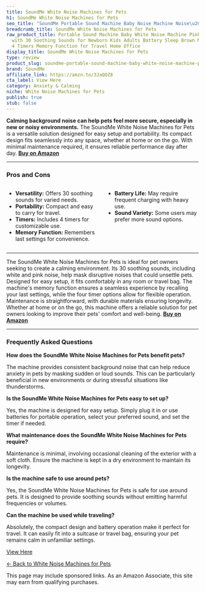 ```yaml
---
title: SoundMe White Noise Machines for Pets
h1: SoundMe White Noise Machines for Pets
seo_title: "SoundMe Portable Sound Machine Baby Noise Machine Noise\u2026"
breadcrumb_title: SoundMe White Noise Machines for Pets
raw_product_title: Portable Sound Machine Baby White Noise Machine Pink Noise Machine
  with 30 Soothing Sounds for Newborn Kids Adults Battery Sleep Brown Noise Masker
  4 Timers Memory Function for Travel Home Office
display_title: SoundMe White Noise Machines for Pets
type: review
product_slug: soundme-portable-sound-machine-baby-white-noise-machine-pink-noise-mach-038dab32
brand: SoundMe
affiliate_link: https://amzn.to/3JaQOZ8
cta_label: View Here
category: Anxiety & Calming
niche: White Noise Machines for Pets
publish: true
stub: false
---
```


<div id="intro" class="full-width">
  <p><strong>Calming background noise can help pets feel more secure, especially in new or noisy environments.</strong> The SoundMe White Noise Machines for Pets is a versatile solution designed for easy setup and portability. Its compact design fits seamlessly into any space, whether at home or on the go. With minimal maintenance required, it ensures reliable performance day after day. <a href="https://amzn.to/3JaQOZ8" rel="nofollow sponsored noopener" target="_blank"><strong>Buy on Amazon</strong></a></p>
</div>

<hr />
<h3 id="pros-cons">Pros and Cons</h3>
<div class="pc-grid" style="display:grid;grid-template-columns:1fr 1fr;gap:16px;">
  <ul>
    <li><strong>Versatility:</strong> Offers 30 soothing sounds for varied needs.</li>
    <li><strong>Portability:</strong> Compact and easy to carry for travel.</li>
    <li><strong>Timers:</strong> Includes 4 timers for customizable use.</li>
    <li><strong>Memory Function:</strong> Remembers last settings for convenience.</li>
  </ul>
  <ul>
    <li><strong>Battery Life:</strong> May require frequent charging with heavy use.</li>
    <li><strong>Sound Variety:</strong> Some users may prefer more sound options.</li>
  </ul>
</div>
<hr />

<div class="full-width">
  <p>The SoundMe White Noise Machines for Pets is ideal for pet owners seeking to create a calming environment. Its 30 soothing sounds, including white and pink noise, help mask disruptive noises that could unsettle pets. Designed for easy setup, it fits comfortably in any room or travel bag. The machine's memory function ensures a seamless experience by recalling your last settings, while the four timer options allow for flexible operation. Maintenance is straightforward, with durable materials ensuring longevity. Whether at home or on the go, this machine offers a reliable solution for pet owners looking to improve their pets' comfort and well-being. <a href="https://amzn.to/3JaQOZ8" rel="nofollow sponsored noopener" target="_blank"><strong>Buy on Amazon</strong></a></p>
</div>

<hr />
<h3 id="faqs">Frequently Asked Questions</h3>

<p><strong>How does the SoundMe White Noise Machines for Pets benefit pets?</strong></p>
<p>The machine provides consistent background noise that can help reduce anxiety in pets by masking sudden or loud sounds. This can be particularly beneficial in new environments or during stressful situations like thunderstorms.</p>

<p><strong>Is the SoundMe White Noise Machines for Pets easy to set up?</strong></p>
<p>Yes, the machine is designed for easy setup. Simply plug it in or use batteries for portable operation, select your preferred sound, and set the timer if needed.</p>

<p><strong>What maintenance does the SoundMe White Noise Machines for Pets require?</strong></p>
<p>Maintenance is minimal, involving occasional cleaning of the exterior with a soft cloth. Ensure the machine is kept in a dry environment to maintain its longevity.</p>

<p><strong>Is the machine safe to use around pets?</strong></p>
<p>Yes, the SoundMe White Noise Machines for Pets is safe for use around pets. It is designed to provide soothing sounds without emitting harmful frequencies or volumes.</p>

<p><strong>Can the machine be used while traveling?</strong></p>
<p>Absolutely, the compact design and battery operation make it perfect for travel. It can easily fit into a suitcase or travel bag, ensuring your pet remains calm in unfamiliar settings.</p>
<p><a class="btn" href="https://amzn.to/3JaQOZ8" target="_blank" rel="nofollow sponsored noopener">View Here</a></p>
<p><a href="/roundups/anxiety-calming/white-noise-machines-for-pets/">← Back to White Noise Machines for Pets</a></p>
<aside class="disclosure">This page may include sponsored links. As an Amazon Associate, this site may earn from qualifying purchases.</aside>
